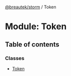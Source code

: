[@breautek/storm](../README.md) / Token

# Module: Token

## Table of contents

### Classes

- [Token](../classes/token.token-1.md)

